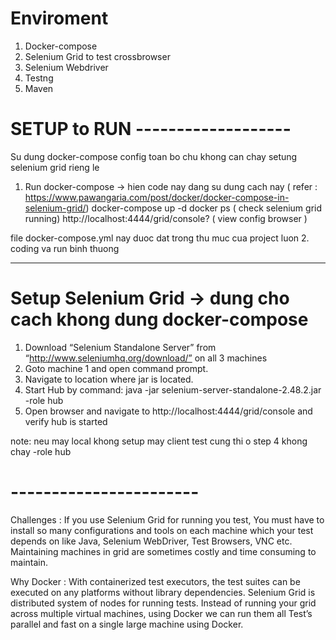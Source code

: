 # Enviroment 
1. Docker-compose
2. Selenium Grid to test crossbrowser 
3. Selenium Webdriver
4. Testng
5. Maven
# SETUP to RUN -------------------
Su dung docker-compose config toan bo chu khong can chay setung selenium grid rieng le
1. Run docker-compose -> hien code nay dang su dung cach nay
( refer : https://www.pawangaria.com/post/docker/docker-compose-in-selenium-grid/)
docker-compose up -d
docker ps ( check selenium grid running)
http://localhost:4444/grid/console? ( view config browser )

file docker-compose.yml nay duoc dat trong thu muc cua project luon
2. coding va run binh thuong






--------------------
# Setup Selenium Grid -> dung cho cach khong dung docker-compose
1. Download “Selenium Standalone Server” from “http://www.seleniumhq.org/download/” on all 3 machines
2. Goto machine 1 and open command prompt.
3. Navigate to location where jar is located.
4. Start Hub by command:  java -jar selenium-server-standalone-2.48.2.jar -role hub
5. Open browser and navigate to http://localhost:4444/grid/console and verify hub is started 


note: neu may local khong setup may client test cung thi o step 4 khong chay -role hub

# -----------------------
Challenges :
If you use Selenium Grid for running you test, You must have to install so many configurations and tools on each machine which your test depends on like Java, Selenium WebDriver, Test Browsers, VNC etc. Maintaining machines in grid are sometimes costly and time consuming to maintain.

Why Docker :
With containerized test executors, the test suites can be executed on any platforms without library dependencies. Selenium Grid is distributed system of nodes for running tests. Instead of running your grid across multiple virtual machines, using Docker we can run them all Test’s parallel and fast on a single large machine using Docker.
